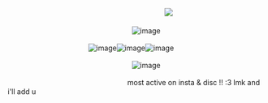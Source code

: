 ㅤㅤㅤㅤㅤㅤㅤㅤㅤㅤㅤㅤㅤㅤㅤㅤㅤㅤㅤㅤㅤㅤㅤㅤ![](https://komarev.com/ghpvc/?username=GRILLEDCHE3SE&color=8B4573)

ㅤㅤㅤㅤㅤㅤㅤㅤㅤㅤㅤㅤㅤㅤㅤㅤㅤㅤㅤ![image](https://github.com/user-attachments/assets/2417483b-72d9-492e-a02d-61411caa933c)

ㅤㅤㅤㅤㅤ
ㅤㅤㅤㅤㅤㅤㅤ![image](https://github.com/user-attachments/assets/bcfb41b4-494f-4166-87dc-443e6f9de79c)![image](https://github.com/user-attachments/assets/edc3e5af-fcfe-4843-abf1-ad013df030b9)![image](https://github.com/user-attachments/assets/80323fdb-0295-4b0d-b231-a33604499cc3)

ㅤㅤㅤㅤㅤㅤㅤㅤㅤㅤㅤㅤㅤㅤㅤㅤㅤㅤㅤ![image](https://github.com/user-attachments/assets/2417483b-72d9-492e-a02d-61411caa933c)

ㅤㅤㅤㅤㅤㅤㅤㅤ
ㅤㅤㅤㅤㅤㅤㅤㅤㅤㅤmost active on insta & disc !! :3 lmk and i'll add u 
